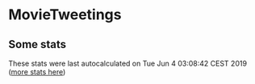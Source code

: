 # MovieTweetings
## Some stats

These stats were last autocalculated on Tue Jun 4 03:08:42 CEST 2019  ([more stats here](./stats.md))

